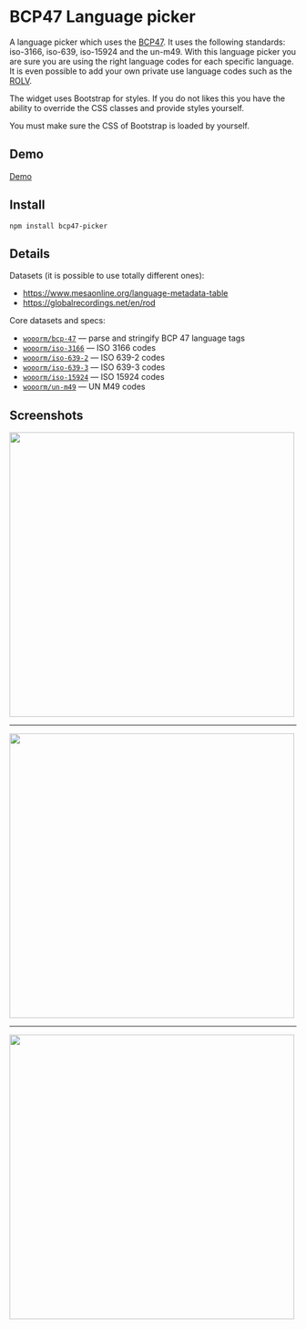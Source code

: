 # BCP47 Language picker

A language picker which uses the [BCP47](https://en.wikipedia.org/wiki/IETF_language_tag). It uses the following standards: iso-3166, iso-639, iso-15924 and the un-m49.
With this language picker you are sure you are using the right language codes for each specific language. It is even possible to add your own private use language codes such as the [ROLV](https://hisregistries.org/rolv/).

The widget uses Bootstrap for styles. If you do not likes this you have the ability to override the CSS classes and provide styles yourself.

You must make sure the CSS of Bootstrap is loaded by yourself. 

## Demo

[Demo](https://bcp47.danielbeeke.nl)

## Install

```npm install bcp47-picker```

## Details 

Datasets (it is possible to use totally different ones):
- https://www.mesaonline.org/language-metadata-table
- https://globalrecordings.net/en/rod

Core datasets and specs:
*   [`wooorm/bcp-47`](https://github.com/wooorm/bcp-47-match)
    — parse and stringify BCP 47 language tags
*   [`wooorm/iso-3166`](https://github.com/wooorm/iso-3166)
    — ISO 3166 codes
*   [`wooorm/iso-639-2`](https://github.com/wooorm/iso-639-2)
    — ISO 639-2 codes
*   [`wooorm/iso-639-3`](https://github.com/wooorm/iso-639-3)
    — ISO 639-3 codes
*   [`wooorm/iso-15924`](https://github.com/wooorm/iso-15924)
    — ISO 15924 codes
*   [`wooorm/un-m49`](https://github.com/wooorm/un-m49)
    — UN M49 codes

## Screenshots

<img src="images/searching.png" width="500" />
<hr>
<img src="images/properties.png" width="500" />
<hr>
<img src="images/advanced-properties.png" width="500" />
